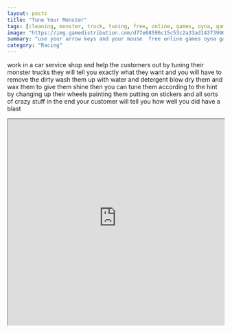 ```yaml
---
layout: posts
title: "Tune Your Monster"
tags: [cleaning, monster, truck, tuning, free, online, games, oyna, game, free, games, play, play, games]
image: "https://img.gamedistribution.com/d77e68596c15c53c2a33ad143739902d.jpg"
summary: "use your arrow keys and your mouse  free online games oyna game free games play play games"
category: "Racing"
---
```


work in a car service shop and help the customers out by tuning their monster trucks they will tell you exactly what they want and you will have to remove the dirty wash them up with water and detergent blow dry them and wax them to give them shine then you can tune them according to the hint by changing up their wheels painting them putting on stickers and all sorts of crazy stuff in the end your customer will tell you how well you did have a blast

<iframe width="100%" height="480px;" src="https://flash.gamedistribution.com?game=d77e68596c15c53c2a33ad143739902d"></iframe>